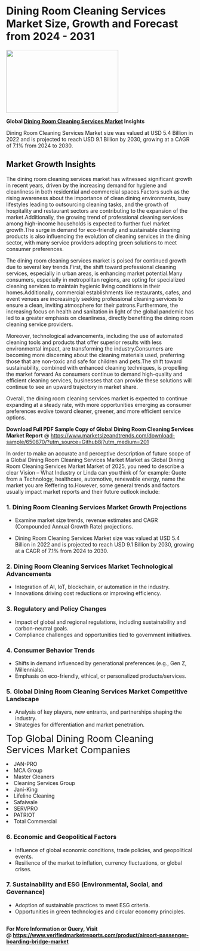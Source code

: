 <H1>Dining Room Cleaning Services Market Size, Growth and Forecast from 2024 - 2031</H1><img class="aligncenter size-medium wp-image-584254" src="https://thirdeyenews.in/wp-content/uploads/2024/09/Global-Market-Research-300x168.jpeg" alt="" width="300" height="168" /><p><strong>Global&nbsp;<a href="https://www.marketsizeandtrends.com/download-sample/650870/?utm_source=Github8j?utm_medium=201">Dining Room Cleaning Services Market</a> Insights</strong></p><p>Dining Room Cleaning Services Market size was valued at USD 5.4 Billion in 2022 and is projected to reach USD 9.1 Billion by 2030, growing at a CAGR of 7.1% from 2024 to 2030.</p><p><h2>Market Growth Insights</h2> <p>The dining room cleaning services market has witnessed significant growth in recent years, driven by the increasing demand for hygiene and cleanliness in both residential and commercial spaces.Factors such as the rising awareness about the importance of clean dining environments, busy lifestyles leading to outsourcing cleaning tasks, and the growth of hospitality and restaurant sectors are contributing to the expansion of the market.Additionally, the growing trend of professional cleaning services among high-income households is expected to further fuel market growth.The surge in demand for eco-friendly and sustainable cleaning products is also influencing the evolution of cleaning services in the dining sector, with many service providers adopting green solutions to meet consumer preferences.</p> <p>The dining room cleaning services market is poised for continued growth due to several key trends.First, the shift toward professional cleaning services, especially in urban areas, is enhancing market potential.Many consumers, especially in metropolitan regions, are opting for specialized cleaning services to maintain hygienic living conditions in their homes.Additionally, commercial establishments like restaurants, cafes, and event venues are increasingly seeking professional cleaning services to ensure a clean, inviting atmosphere for their patrons.Furthermore, the increasing focus on health and sanitation in light of the global pandemic has led to a greater emphasis on cleanliness, directly benefiting the dining room cleaning service providers.</p> <p>Moreover, technological advancements, including the use of automated cleaning tools and products that offer superior results with less environmental impact, are transforming the industry.Consumers are becoming more discerning about the cleaning materials used, preferring those that are non-toxic and safe for children and pets.The shift toward sustainability, combined with enhanced cleaning techniques, is propelling the market forward.As consumers continue to demand high-quality and efficient cleaning services, businesses that can provide these solutions will continue to see an upward trajectory in market share.</p> <p>Overall, the dining room cleaning services market is expected to continue expanding at a steady rate, with more opportunities emerging as consumer preferences evolve toward cleaner, greener, and more efficient service options.</p> <p><span class=""><strong>Download Full PDF Sample Copy of Global Dining Room Cleaning Services Market Report</strong> @ <a href="https://www.marketsizeandtrends.com/download-sample/650870/?utm_source=Github8j?utm_medium=201" target="_blank">https://www.marketsizeandtrends.com/download-sample/650870/?utm_source=Github8j?utm_medium=201</a></span></p><p>In order to make an accurate and perceptive description of future scope of a Global&nbsp;Dining Room Cleaning Services Market Market as Global&nbsp;Dining Room Cleaning Services Market Market of 2025, you need to describe a clear Vision &ndash; What Industry or Linda can you think of for example: Quote from a Technology, healthcare, automotive, renewable energy, name the market you are Reffering to.However, some general trends and factors usually impact market reports and their future outlook include:</p><h3>1.&nbsp;<strong>Dining Room Cleaning Services Market Growth Projections</strong></h3><ul><li>Examine market size trends, revenue estimates and CAGR (Compounded Annual Growth Rate) projections.</li><li><p>Dining Room Cleaning Services Market size was valued at USD 5.4 Billion in 2022 and is projected to reach USD 9.1 Billion by 2030, growing at a CAGR of 7.1% from 2024 to 2030.</p></li></ul><h3>2.&nbsp;<strong>Dining Room Cleaning Services Market Technological Advancements</strong></h3><ul><li>Integration of AI, IoT, blockchain, or automation in the industry.</li><li>Innovations driving cost reductions or improving efficiency.</li></ul><h3>3.&nbsp;<strong>Regulatory and Policy Changes</strong></h3><ul><li>Impact of global and regional regulations, including sustainability and carbon-neutral goals.</li><li>Compliance challenges and opportunities tied to government initiatives.</li></ul><h3>4.&nbsp;<strong>Consumer Behavior Trends</strong></h3><ul><li>Shifts in demand influenced by generational preferences (e.g., Gen Z, Millennials).</li><li>Emphasis on eco-friendly, ethical, or personalized products/services.</li></ul><h3>5.&nbsp;<strong>Global Dining Room Cleaning Services Market Competitive Landscape</strong></h3><ul><li>Analysis of key players, new entrants, and partnerships shaping the industry.</li><li>Strategies for differentiation and market penetration.</li></ul><p data-pm-slice="1 1 []"><span style="color: inherit; font-family: inherit; font-size: 25px;">Top Global Dining Room Cleaning Services Market Companies</span></p><div class="" data-test-id=""><p><li>JAN-PRO</li><li> MCA Group</li><li> Master Cleaners</li><li> Cleaning Services Group</li><li> Jani-King</li><li> Lifeline Cleaning</li><li> Safaiwale</li><li> SERVPRO</li><li> PATRIOT</li><li> Total Commercial</li></p></div><h3>6.&nbsp;<strong>Economic and Geopolitical Factors</strong></h3><ul><li>Influence of global economic conditions, trade policies, and geopolitical events.</li><li>Resilience of the market to inflation, currency fluctuations, or global crises.</li></ul><h3>7.&nbsp;<strong>Sustainability and ESG (Environmental, Social, and Governance)</strong></h3><ul><li>Adoption of sustainable practices to meet ESG criteria.</li><li>Opportunities in green technologies and circular economy principles.</li></ul><h2><strong style="font-size: 14px;">For More Information or Query, Visit @&nbsp;</strong><a style="background-color: #ffffff; font-size: 14px;" href="https://www.marketsizeandtrends.com/report/dining-room-cleaning-services-market/" target="_blank">https://www.verifiedmarketreports.com/product/airport-passenger-boarding-bridge-market</a></h2>
